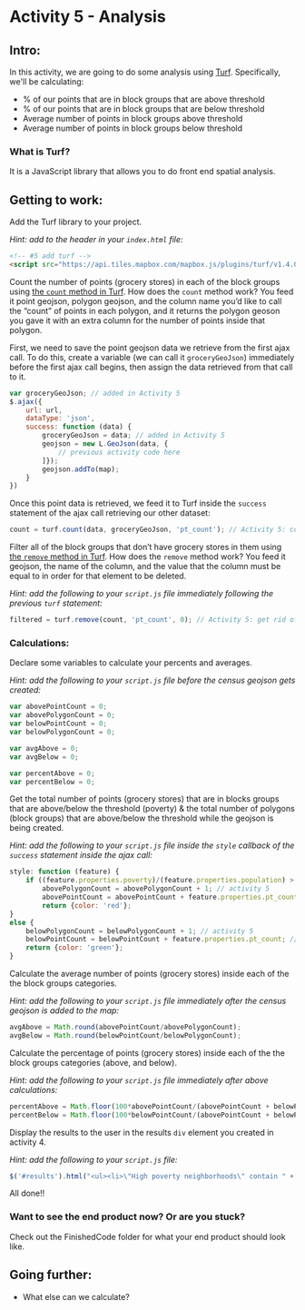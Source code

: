 # Activity 5 - Analysis

## Intro:
In this activity, we are going to do some analysis using [Turf](http://turfjs.org/). Specifically, we'll be calculating:

* % of our points that are in block groups that are above threshold
* % of our points that are in block groups that are below threshold
* Average number of points in block groups above threshold
* Average number of points in block groups below threshold

### What is Turf?
It is a JavaScript library that allows you to do front end spatial analysis.

## Getting to work:

Add the Turf library to your project.

*Hint: add to the header in your `index.html` file:*

```html
<!-- #5 add turf -->
<script src="https://api.tiles.mapbox.com/mapbox.js/plugins/turf/v1.4.0/turf.min.js"></script>
```

Count the number of points (grocery stores) in each of the block groups using [the `count` method in Turf](http://turfjs.org/static/docs/module-turf_count.html). How does the `count` method work? You feed it point geojson, polygon geojson, and the column name you’d like to call the “count” of points in each polygon, and it returns the polygon geoson you gave it with an extra column for the number of points inside that polygon.

First, we need to save the point geojson data we retrieve from the first ajax call. To do this, create a variable (we can call it `groceryGeoJson`) immediately before the first ajax call begins, then assign the data retrieved from that call to it.

```javascript
var groceryGeoJson; // added in Activity 5
$.ajax({
    url: url,
    dataType: 'json',
    success: function (data) {
        groceryGeoJson = data; // added in Activity 5
        geojson = new L.GeoJson(data, {
            // previous activity code here
        ]});
        geojson.addTo(map);
    }
})
```

Once this point data is retrieved, we feed it to Turf inside the `success` statement of the ajax call retrieving our other dataset:

```javascript
count = turf.count(data, groceryGeoJson, 'pt_count'); // Activity 5: count the number of grocery stores and add as an attribute to blocks
```

Filter all of the block groups that don’t have grocery stores in them using [the `remove` method in Turf](http://turfjs.org/static/docs/module-turf_remove.html). How does the `remove` method work?  You feed it geojson, the name of the column, and the value that the column must be equal to in order for that element to be deleted.

*Hint: add the following to your `script.js` file immediately following the previous `turf` statement:*

```javascript
filtered = turf.remove(count, 'pt_count', 0); // Activity 5: get rid of all blocks that don't have a grocery store in them
```

### Calculations:

Declare some variables to calculate your percents and averages.

*Hint: add the following to your `script.js` file before the census geojson gets created:*

```javascript
var abovePointCount = 0;
var abovePolygonCount = 0;
var belowPointCount = 0;
var belowPolygonCount = 0;

var avgAbove = 0;
var avgBelow = 0;

var percentAbove = 0;
var percentBelow = 0;
```

Get the total number of points (grocery stores) that are in blocks groups that are above/below the threshold (poverty) & the total number of polygons (block groups) that are above/below the threshold while the geojson is being created.

*Hint: add the following to your `script.js` file inside the `style` callback of the `success` statement inside the ajax call:*

```javascript
style: function (feature) {
    if ((feature.properties.poverty)/(feature.properties.population) > threshold) {
        abovePolygonCount = abovePolygonCount + 1; // activity 5
        abovePointCount = abovePointCount + feature.properties.pt_count; // activity 5
        return {color: 'red'};
}
else {
    belowPolygonCount = belowPolygonCount + 1; // activity 5
    belowPointCount = belowPointCount + feature.properties.pt_count; // activity 5
    return {color: 'green'};
}
```

Calculate the average number of points (grocery stores) inside each of the the block groups categories.

*Hint: add the following to your `script.js` file immediately after the census geojson is added to the map:*

```javascript
avgAbove = Math.round(abovePointCount/abovePolygonCount);
avgBelow = Math.round(belowPointCount/belowPolygonCount);
```

Calculate the percentage of points (grocery stores) inside each of the the block groups categories (above, and below).

*Hint: add the following to your `script.js` file immediately after above calculations:*

```javascript
percentAbove = Math.floor(100*abovePointCount/(abovePointCount + belowPointCount));
percentBelow = Math.floor(100*belowPointCount/(abovePointCount + belowPointCount));
```

Display the results to the user in the results `div` element you created in activity 4.

*Hint: add the following to your `script.js` file:*

```javascript
$('#results').html("<ul><li>\"High poverty neighborhoods\" contain " + percentAbove + "% of ABQ's grocery stores and have an average of " + avgAbove + " stores in them</li><br><li>" + "\"Low poverty neighborhoods\" contain " + percentBelow + "% of ABQ's grocery stores and have an average of " + avgBelow + " stores in them.</li></ul>");

```

All done!!

### Want to see the end product now? Or are you stuck?

Check out the FinishedCode folder for what your end product should look like.

## Going further:

* What else can we calculate?
